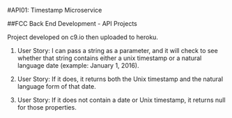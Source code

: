 #API01: Timestamp Microservice

##FCC Back End Development - API Projects

Project developed on c9.io then uploaded to heroku.

1. User Story: I can pass a string as a parameter, and it will check to see whether that string contains either a unix timestamp or a natural language date (example: January 1, 2016).

2. User Story: If it does, it returns both the Unix timestamp and the natural language form of that date.

3. User Story: If it does not contain a date or Unix timestamp, it returns null for those properties.